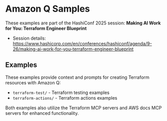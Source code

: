 # Amazon Q Samples

These examples are part of the HashiConf 2025 session: **Making AI Work for You: Terraform Engineer Blueprint**

* Session details: https://www.hashicorp.com/en/conferences/hashiconf/agenda/9-26/making-ai-work-for-you-terraform-engineer-blueprint

## Examples

These examples provide context and prompts for creating Terraform resources with Amazon Q:

- `terraform-test/` - Terraform testing examples
- `terraform-actions/` - Terraform actions examples

Both examples also utilize the Terraform MCP servers and AWS docs MCP servers for enhanced functionality.
